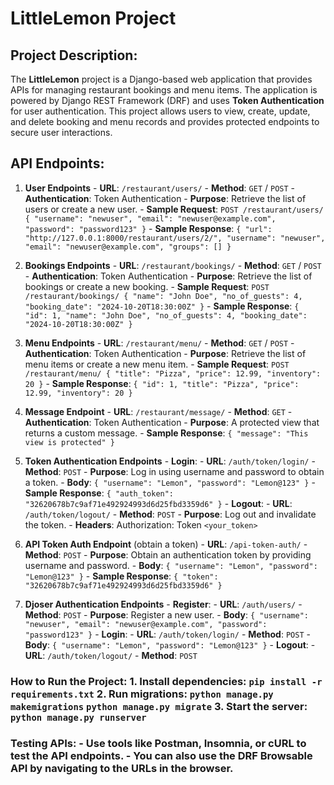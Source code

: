 # LittleLemon Project

## Project Description:
The **LittleLemon** project is a Django-based web application that provides APIs for managing restaurant bookings and menu items. The application is powered by Django REST Framework (DRF) and uses **Token Authentication** for user authentication. This project allows users to view, create, update, and delete booking and menu records and provides protected endpoints to secure user interactions.

## API Endpoints:
1. **User Endpoints** - **URL**: `/restaurant/users/` - **Method**: `GET` / `POST` - **Authentication**: Token Authentication - **Purpose**: Retrieve the list of users or create a new user.  - **Sample Request**: `POST /restaurant/users/ { "username": "newuser", "email": "newuser@example.com", "password": "password123" }` - **Sample Response**: `{ "url": "http://127.0.0.1:8000/restaurant/users/2/", "username": "newuser", "email": "newuser@example.com", "groups": [] }`

2. **Bookings Endpoints** - **URL**: `/restaurant/bookings/` - **Method**: `GET` / `POST` - **Authentication**: Token Authentication - **Purpose**: Retrieve the list of bookings or create a new booking. - **Sample Request**: `POST /restaurant/bookings/ { "name": "John Doe", "no_of_guests": 4, "booking_date": "2024-10-20T18:30:00Z" }` - **Sample Response**: `{ "id": 1, "name": "John Doe", "no_of_guests": 4, "booking_date": "2024-10-20T18:30:00Z" }`

3. **Menu Endpoints** - **URL**: `/restaurant/menu/` - **Method**: `GET` / `POST` - **Authentication**: Token Authentication - **Purpose**: Retrieve the list of menu items or create a new menu item.  - **Sample Request**: `POST /restaurant/menu/ { "title": "Pizza", "price": 12.99, "inventory": 20 }` - **Sample Response**: `{ "id": 1, "title": "Pizza", "price": 12.99, "inventory": 20 }`

4. **Message Endpoint** - **URL**: `/restaurant/message/` - **Method**: `GET` - **Authentication**: Token Authentication - **Purpose**: A protected view that returns a custom message.  - **Sample Response**: `{ "message": "This view is protected" }`

5. **Token Authentication Endpoints** - **Login**: - **URL**: `/auth/token/login/` - **Method**: `POST` - **Purpose**: Log in using username and password to obtain a token. - **Body**: `{ "username": "Lemon", "password": "Lemon@123" }` - **Sample Response**: `{ "auth_token": "32620678b7c9af71e492924993d6d25fbd3359d6" }` - **Logout**: - **URL**: `/auth/token/logout/` - **Method**: `POST` - **Purpose**: Log out and invalidate the token. - **Headers**: Authorization: Token `<your_token>`

6. **API Token Auth Endpoint** (obtain a token) - **URL**: `/api-token-auth/` - **Method**: `POST` - **Purpose**: Obtain an authentication token by providing username and password. - **Body**: `{ "username": "Lemon", "password": "Lemon@123" }` - **Sample Response**: `{ "token": "32620678b7c9af71e492924993d6d25fbd3359d6" }`

7. **Djoser Authentication Endpoints** - **Register**: - **URL**: `/auth/users/` - **Method**: `POST` - **Purpose**: Register a new user. - **Body**: `{ "username": "newuser", "email": "newuser@example.com", "password": "password123" }` - **Login**: - **URL**: `/auth/token/login/` - **Method**: `POST` - **Body**: `{ "username": "Lemon", "password": "Lemon@123" }` - **Logout**: - **URL**: `/auth/token/logout/` - **Method**: `POST` 

### How to Run the Project: 1. Install dependencies: `pip install -r requirements.txt` 2. Run migrations: `python manage.py makemigrations` `python manage.py migrate` 3. Start the server: `python manage.py runserver`

### Testing APIs: - Use tools like **Postman**, **Insomnia**, or **cURL** to test the API endpoints. - You can also use the **DRF Browsable API** by navigating to the URLs in the browser.
